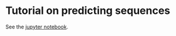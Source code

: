 # Tutorial on predicting sequences

See the [jupyter notebook](https://github.com/svivek/mcmc-decoding-example/blob/master/Metropolis%20Hastings.ipynb).
